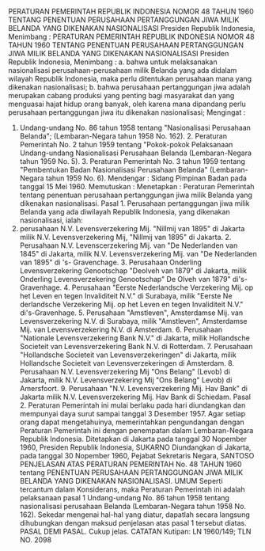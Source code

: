  PERATURAN PEMERINTAH REPUBLIK INDONESIA NOMOR 48 TAHUN 1960 TENTANG PENENTUAN PERUSAHAAN PERTANGGUNGAN JIWA MILIK BELANDA YANG DIKENAKAN NASIONALISASI Presiden Republik Indonesia, Menimbang : PERATURAN PEMERINTAH REPUBLIK INDONESIA NOMOR 48 TAHUN 1960 TENTANG PENENTUAN PERUSAHAAN PERTANGGUNGAN JIWA MILIK BELANDA YANG DIKENAKAN NASIONALISASI Presiden Republik Indonesia, Menimbang :
a. bahwa untuk melaksanakan nasionalisasi perusahaan-perusahaan milik Belanda yang ada didalam wilayah Republik Indonesia, maka perlu ditentukan perusahaan mana yang dikenakan nasionalisasi;
b. bahwa perusahaan pertanggungan jiwa adalah merupakan cabang produksi yang penting bagi masyarakat dan yang menguasai hajat hidup orang banyak, oleh karena mana dipandang perlu perusahaan pertanggungan jiwa itu dikenakan nasionalisasi;
Mengingat :

1. Undang-undang No. 86 tahun 1958 tentang "Nasionalisasi Perusahaan Belanda"; (Lembaran-Negara tahun 1958 No. 162). 2. Peraturan Pemerintah No. 2 tahun 1959 tentang "Pokok-pokok Pelaksanaan Undang-undang Nasionalisasi Perusahaan Belanda (Lembaran-Negara tahun 1959 No. 5). 3. Peraturan Pemerintah No. 3 tahun 1959 tentang "Pembentukan Badan Nasionalisasi Perusahaan Belanda" (Lembaran-Negara tahun 1959 No. 6). Mendengar : Sidang Pimpinan Badan pada tanggal 15 Mei 1960. Memutuskan : Menetapkan : Peraturan Pemerintah tentang penentuan perusahaan pertanggungan jiwa milik Belanda yang dikenakan nasionalisasi. Pasal 1. Perusahaan pertanggungan jiwa milik Belanda yang ada diwilayah Republik Indonesia, yang dikenakan nasionalisasi, ialah:
1. perusahaan N.V. Levensverzekering Mij. "Nillmij van 1895" di Jakarta milik N.V. Levensverzekering Mij, "Nillmij van 1895" di Jakarta. 2. Perusahaan N.V. Levenscerzekering Mij. van "De Nederlanden van 1845" di Jakarta, milik N.V. Levensverzekering Mij. van "De Nederlanden van 1895" di 's- Gravenchage. 3. Perusahaan Onderling Levensverzekering Genootschap "Deolveh van 1879" di Jakarta, milik Onderling Levensverzekering Genootschap" De Olveh van 1879" di's- Gravenhage. 4. Perusahaan "Eerste Nederlandsche Verzekering Mij. op het Leven en tegen Invaliditeit N.V." di Surabaya, milik "Eerste Ne derlandsche Verzekering Mij. op het Leven en tegen Invaliditeit N.V." di's-Gravenhage. 5. Perusahaan "Amstleven", Amsterdamse Mij. van Levensverzekering N.V. di Surabaya, milik "Amstleven", Amsterdamse Mij. van Levensverzekering N.V. di Amsterdam. 6. Perusahaan "Nationale Levensverzekering Bank N.V." di Jakarta, milik Hollandsche Societeit van Levensverzekering Bank N.V. di Rotterdam. 7. Perusahaan "Hollandsche Societeit van Levensverzekeringen" di Jakarta, milik Hollandsche Societeit van Levensverzekeringen di Amsterdam. 8. Perusahaan N.V. Levensverzekering Mij "Ons Belang" (Levob) di Jakarta, milik N.V. Levensverzekering Mij "Ons Belang" Levob) di Amersfoort. 9. Perusahaan "N.V. Levensverzekering Mij. Hav Bank" di Jakarta milik N.V. Levensverzekering Mij. Hav Bank di Schiedam. Pasal 2. Peraturan Pemerintah ini mulai berlaku pada hari diundangkan dan mempunyai daya surut sampai tanggal 3 Desember 1957. Agar setiap orang dapat mengetahuinya, memerintahkan pengundangan dengan Peraturan Pemerintah ini dengan penempatan dalam Lembaran-Negara Republik Indonesia. Ditetapkan di Jakarta pada tanggal 30 Nopember 1960, Presiden Republik Indonesia, SUKARNO Diundangkan di Jakarta, pada tanggal 30 Nopember 1960, Pejabat Sekretaris Negara, SANTOSO PENJELASAN ATAS PERATURAN PEMERINTAH No. 48 TAHUN 1960 tentang PENENTUAN PERUSAHAAN PERTANGGUNGAN JIWA MILIK BELANDA YANG DIKENAKAN NASIONALISASI. UMUM Seperti tercantum dalam Konsiderans, maka Peraturan Pemerintah ini adalah pelaksanaan pasal 1 Undang-undang No. 86 tahun 1958 tentang nasionalisasi perusahaan Belanda (Lembaran-Negara tahun 1958 No. 162). Sekedar mengenai hal-hal yang diatur, dapatlah secara langsung dihubungkan dengan maksud penjelasan atas pasal 1 tersebut diatas. PASAL DEMI PASAL. Cukup jelas. CATATAN Kutipan: LN 1960/149; TLN NO. 2098